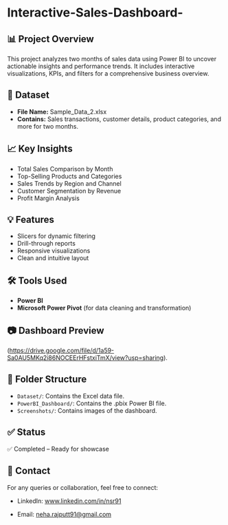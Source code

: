 # Interactive-Sales-Dashboard-

## 📊 Project Overview
This project analyzes two months of sales data using Power BI to uncover actionable insights and performance trends. It includes interactive visualizations, KPIs, and filters for a comprehensive business overview.

## 🧾 Dataset
- **File Name:** Sample_Data_2.xlsx
- **Contains:** Sales transactions, customer details, product categories, and more for two months.

## 📈 Key Insights
- Total Sales Comparison by Month
- Top-Selling Products and Categories
- Sales Trends by Region and Channel
- Customer Segmentation by Revenue
- Profit Margin Analysis

## 💡 Features
- Slicers for dynamic filtering
- Drill-through reports
- Responsive visualizations
- Clean and intuitive layout

## 🛠️ Tools Used
- **Power BI**
- **Microsoft Power Pivot** (for data cleaning and transformation)

## 📷 Dashboard Preview
 (https://drive.google.com/file/d/1a59-Sa0AU5MKq2i86NOCEErHFstxiTmX/view?usp=sharing).

## 📂 Folder Structure
- `Dataset/`: Contains the Excel data file.
- `PowerBI_Dashboard/`: Contains the .pbix Power BI file.
- `Screenshots/`: Contains images of the dashboard.

## ✅ Status
✅ Completed – Ready for showcase

## 🔗 Contact
For any queries or collaboration, feel free to connect:
- LinkedIn: www.linkedin.com/in/nsr91

- Email: neha.rajputt91@gmail.com

